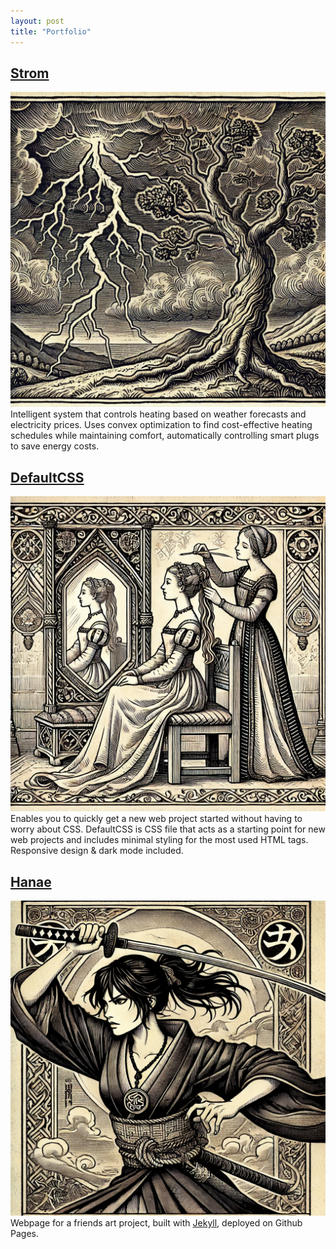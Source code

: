 ```yaml
---
layout: post
title: "Portfolio"
---
```

## [Strom](https://janbalanya.com/strom-docs/getting-started)
[![Drawn image of a lighning bolt](assets/images/strom.webp)](https://janbalanya.com/strom-docs/getting-started)
Intelligent system that controls heating based on weather forecasts and electricity prices. Uses convex optimization to find cost-effective heating schedules while maintaining comfort, automatically controlling smart plugs to save energy costs.

## [DefaultCSS](https://github.com/janbsc4/defaultCSS)
[![drawn image of a woman styling herself in the mirror](assets/images/defaultCSS.webp)](https://github.com/janbsc4/defaultCSS)
Enables you to quickly get a new web project started without having to worry about CSS. DefaultCSS is CSS file that acts as a starting point for new web projects and includes minimal styling for the most used HTML tags. Responsive design & dark mode included.

## [Hanae](https://github.com/NuriaHB/hanae-y-la-reliquia-del-dragon)
[![drawn image of a woman warrior with a katana](assets/images/hanae.webp)](https://github.com/NuriaHB/hanae-y-la-reliquia-del-dragon)
Webpage for a friends art project, built with [Jekyll](https://jekyllrb.com), deployed on Github Pages.